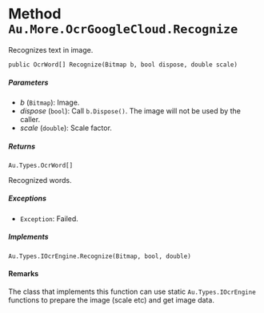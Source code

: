 # Method `Au.More.OcrGoogleCloud.Recognize`

Recognizes text in image.

```
public OcrWord[] Recognize(Bitmap b, bool dispose, double scale)
```

##### Parameters

- *b*  (`Bitmap`):
    Image.
- *dispose*  (`bool`):
    Call `b.Dispose()`. The image will not be used by the caller.
- *scale*  (`double`):
    Scale factor.

##### Returns

`Au.Types.OcrWord[]`

Recognized words.

##### Exceptions

- `Exception`:
    Failed.

##### Implements

`Au.Types.IOcrEngine.Recognize(Bitmap, bool, double)`

#### Remarks

The class that implements this function can use static `Au.Types.IOcrEngine` functions to prepare the image (scale etc) and get image data.